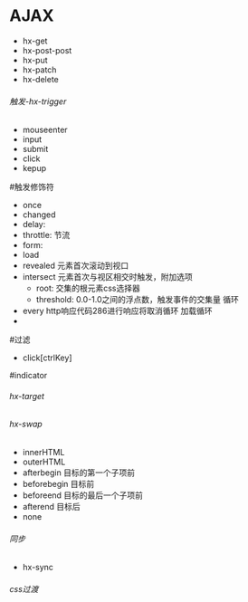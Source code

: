 # AJAX

- hx-get
- hx-post-post
- hx-put
- hx-patch
- hx-delete

###### 触发-hx-trigger

- mouseenter
- input
- submit
- click
- kepup

#触发修饰符

- once
- changed
- delay: <time interval>
- throttle: <time interval>节流
- form: <CSS Selector>
- load
- revealed 元素首次滚动到视口
- intersect 元素首次与视区相交时触发，附加选项
	- root:<selector> 交集的根元素css选择器
	- threshold:<float> 0.0-1.0之间的浮点数，触发事件的交集量
循环
- every <time interval> http响应代码286进行响应将取消循环
加载循环
- 

#过滤

- click[ctrlKey]

#indicator

###### hx-target

###### hx-swap

- innerHTML
- outerHTML
- afterbegin 目标的第一个子项前
- beforebegin 目标前
- beforeend 目标的最后一个子项前
- afterend 目标后
- none

###### 同步

- hx-sync
###### css过渡




